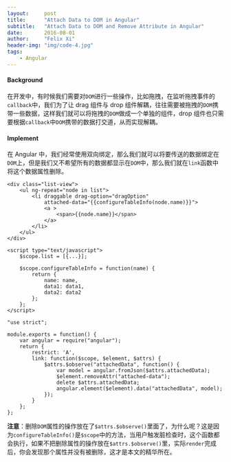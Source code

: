 ```yaml
---
layout:     post
title:      "Attach Data to DOM in Angular"
subtitle:   "Attach Data to DOM and Remove Attribute in Angular"
date:       2016-08-01
author:     "Felix Xi"
header-img: "img/code-4.jpg"
tags:
    - Angular
---
```


#### Background

在开发中，有时候我们需要对`DOM`进行一些操作，比如拖拽，在监听拖拽事件的`callback`中，我们为了让 drag 组件与 drop 组件解耦，往往需要被拖拽的`DOM`携带一些数据，这样我们就可以将拖拽的`DOM`做成一个单独的组件，drop 组件也只需要根据`callback`中`DOM`携带的数据打交道，从而实现解耦。

#### Implement

在 Angular 中，我们经常使用双向绑定，那么我们就可以将要传送的数据绑定在`DOM`上，但是我们又不希望所有的数据都显示在`DOM`中，那么我们就在`link`函数中将这个数据属性删除。

```
<div class="list-view">
    <ul ng-repeat="node in list">
        <li draggable drag-option="dragOption"
            attached-data="{{configureTableInfo(node.name)}}">
            <a >
                <span>{{node.name}}</span>
            </a>
        </li>
    </ul>
</div>

<script type="text/javascript">
    $scope.list = [{...}];

    $scope.configureTableInfo = function(name) {
        return {
            name: name,
            data1: data1,
            data2: data2
        };
    };
</script>

```

```
"use strict";

module.exports = function() {
    var angular = require("angular");
    return {
        restrict: 'A',
        link: function($scope, $element, $attrs) {
            $attrs.$observe("attachedData", function() {
                var model = angular.fromJson($attrs.attachedData);
                $element.removeAttr("attached-data");
                delete $attrs.attachedData;
                angular.element($element).data("attachedData", model);
            });
        }
    };
};
```

**注意**：删除`DOM`属性的操作放在了`$attrs.$observe()`里面了，为什么呢？这是因为`configureTableInfo()`是`$scope`中的方法，当用户触发脏检查时，这个函数都会执行，如果不把删除属性的操作放在`$attrs.$observe()`里，实际`render`完成后，你会发现那个属性并没有被删除，这才是本文的精华所在。
